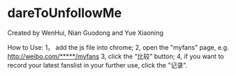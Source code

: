 dareToUnfollowMe
================
Created by WenHui, Nian Guodong and Yue Xiaoning

How to Use:
1， add the js file into chrome;
2, open the "myfans" page, e.g. http://weibo.com/*****/myfans
3, click the “比较” button;
4, if you want to record your latest fanslist in your further use, click the "记录".